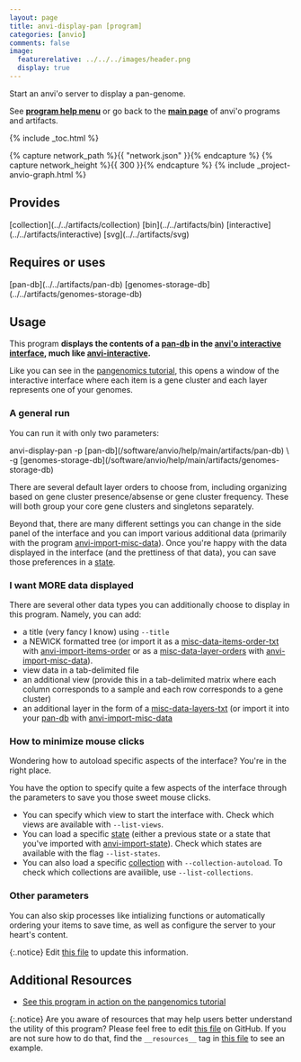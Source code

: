 ```yaml
---
layout: page
title: anvi-display-pan [program]
categories: [anvio]
comments: false
image:
  featurerelative: ../../../images/header.png
  display: true
---
```


Start an anvi&#39;o server to display a pan-genome.

See **[program help menu](../../../vignette#anvi-display-pan)** or go back to the **[main page](../../)** of anvi'o programs and artifacts.


{% include _toc.html %}
<div id="svg" class="subnetwork"></div>
{% capture network_path %}{{ "network.json" }}{% endcapture %}
{% capture network_height %}{{ 300 }}{% endcapture %}
{% include _project-anvio-graph.html %}


## Provides

<p style="text-align: left" markdown="1"><span class="artifact-p">[collection](../../artifacts/collection)</span> <span class="artifact-p">[bin](../../artifacts/bin)</span> <span class="artifact-p">[interactive](../../artifacts/interactive)</span> <span class="artifact-p">[svg](../../artifacts/svg)</span></p>

## Requires or uses

<p style="text-align: left" markdown="1"><span class="artifact-r">[pan-db](../../artifacts/pan-db)</span> <span class="artifact-r">[genomes-storage-db](../../artifacts/genomes-storage-db)</span></p>

## Usage


This program **displays the contents of a <span class="artifact-n">[pan-db](/software/anvio/help/main/artifacts/pan-db)</span> in the [anvi'o interactive interface](http://merenlab.org/2016/02/27/the-anvio-interactive-interface//#using-the-anvio-interactive-interface), much like <span class="artifact-n">[anvi-interactive](/software/anvio/help/main/programs/anvi-interactive)</span>.**

Like you can see in the [pangenomics tutorial](http://merenlab.org/2016/11/08/pangenomics-v2/#displaying-the-pan-genome), this opens a window of the interactive interface where each item is a gene cluster and each layer represents one of your genomes. 

### A general run 

You can run it with only two parameters: 

<div class="codeblock" markdown="1">
anvi&#45;display&#45;pan &#45;p <span class="artifact&#45;n">[pan&#45;db](/software/anvio/help/main/artifacts/pan&#45;db)</span> \
                 &#45;g <span class="artifact&#45;n">[genomes&#45;storage&#45;db](/software/anvio/help/main/artifacts/genomes&#45;storage&#45;db)</span> 
</div>

There are several default layer orders to choose from, including organizing based on gene cluster presence/absense or gene cluster frequency. These will both group your core gene clusters and singletons separately. 

Beyond that, there are many different settings you can change in the side panel of the interface and you can import various additional data (primarily with the program <span class="artifact-n">[anvi-import-misc-data](/software/anvio/help/main/programs/anvi-import-misc-data)</span>). Once you're happy with the data displayed in the interface (and the prettiness of that data), you can  save those preferences in a <span class="artifact-n">[state](/software/anvio/help/main/artifacts/state)</span>. 

### I want MORE data displayed 

There are several other data types you can additionally choose to display in this program. Namely, you can add:

- a title (very fancy I know) using `--title` 
- a NEWICK formatted tree (or import it as a <span class="artifact-n">[misc-data-items-order-txt](/software/anvio/help/main/artifacts/misc-data-items-order-txt)</span> with <span class="artifact-n">[anvi-import-items-order](/software/anvio/help/main/programs/anvi-import-items-order)</span> or as a <span class="artifact-n">[misc-data-layer-orders](/software/anvio/help/main/artifacts/misc-data-layer-orders)</span> with <span class="artifact-n">[anvi-import-misc-data](/software/anvio/help/main/programs/anvi-import-misc-data)</span>). 
- view data in a tab-delimited file
- an additional view (provide this in a tab-delimited matrix where each column corresponds to a sample and each row corresponds to a gene cluster)
- an additional layer in the form of a <span class="artifact-n">[misc-data-layers-txt](/software/anvio/help/main/artifacts/misc-data-layers-txt)</span> (or import it into your <span class="artifact-n">[pan-db](/software/anvio/help/main/artifacts/pan-db)</span> with <span class="artifact-n">[anvi-import-misc-data](/software/anvio/help/main/programs/anvi-import-misc-data)</span>

### How to minimize mouse clicks 

Wondering how to autoload specific aspects of the interface? You're in the right place. 

You have the option to specify quite a few aspects of the interface through the parameters to save you those sweet mouse clicks. 

- You can specify which view to start the interface with. Check which views are available with `--list-views`. 
- You can load a specific <span class="artifact-n">[state](/software/anvio/help/main/artifacts/state)</span> (either a previous state or a state that you've imported with <span class="artifact-n">[anvi-import-state](/software/anvio/help/main/programs/anvi-import-state)</span>). Check which states are available with the flag `--list-states`. 
- You can also load a specific <span class="artifact-n">[collection](/software/anvio/help/main/artifacts/collection)</span> with `--collection-autoload`. To check which collections are availible, use `--list-collections`. 

### Other parameters 

You can also skip processes like intializing functions or automatically ordering your items to save time, as well as configure the server to your heart's content. 


{:.notice}
Edit [this file](https://github.com/merenlab/anvio/tree/master/anvio/docs/programs/anvi-display-pan.md) to update this information.


## Additional Resources


* [See this program in action on the pangenomics tutorial](http://merenlab.org/2016/11/08/pangenomics-v2/#displaying-the-pan-genome)


{:.notice}
Are you aware of resources that may help users better understand the utility of this program? Please feel free to edit [this file](https://github.com/merenlab/anvio/tree/master/bin/anvi-display-pan) on GitHub. If you are not sure how to do that, find the `__resources__` tag in [this file](https://github.com/merenlab/anvio/blob/master/bin/anvi-interactive) to see an example.
